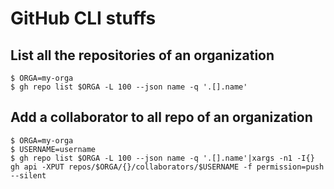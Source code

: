 # GitHub CLI stuffs

## List all the repositories of an organization

```console
$ ORGA=my-orga
$ gh repo list $ORGA -L 100 --json name -q '.[].name'
```

## Add a collaborator to all repo of an organization

```console
$ ORGA=my-orga
$ USERNAME=username
$ gh repo list $ORGA -L 100 --json name -q '.[].name'|xargs -n1 -I{} gh api -XPUT repos/$ORGA/{}/collaborators/$USERNAME -f permission=push --silent
```
